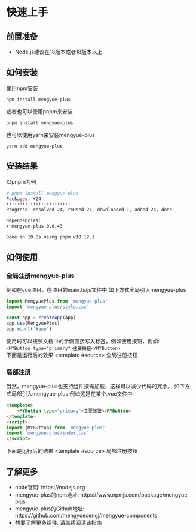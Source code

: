 # 快速上手

## 前置准备
<ul>
    <li style="margin-top: 10px"><MYa href="https://www.nodejs.org" target="_blank">Node.js</MYa>建议在18版本或者18版本以上</li>
</ul>

## 如何安装

使用npm安装
```npm
npm install mengyue-plus
```
或者也可以使用pnpm来安装
```pnpm
pnpm install mengyue-plus
```
也可以使用yarn来安装mengyue-plus
```yarn
yarn add mengyue-plus
```

## 安装结果
以pnpm为例
```bash
# pnpm install mengyue-plus
Packages: +24
++++++++++++++++++++++++
Progress: resolved 24, reused 23, downloaded 1, added 24, done

dependencies:
+ mengyue-plus 0.0.43

Done in 10.8s using pnpm v10.12.1
```

## 如何使用
### 全局注册mengyue-plus
例如在vue项目，在项目的main.ts/js文件中
如下方式全局引入mengyue-plus
```js
import MengyuePlus from 'mengyue-plus'
import 'mengyue-plus/style.css'

const app = createApp(App)
app.use(MengyuePlus)
app.mount('#app')
```
使用时可以按照文档中的示例直接写入标签，例如使用按钮，例如:<br />
`<MYButton type="primary">主要按钮</MYButton>`<br />
下面是运行后的效果
<demo>
    <template #source>
        <MYButton type="primary">全局注册按钮</MYButton>
    </template>
</demo>

### 局部注册
当然，mengyue-plus也支持组件按需加载，这样可以减少代码的冗余。
如下方式局部引入mengyue-plus
例如这是在某个.vue文件中
```html
<template>
    <MYButton type="primary">主要按钮</MYButton>
</template>
<script>
import {MYButton} from 'mengyue-plus'
import 'mengyue-plus/index.css'
</script>
```
下面是运行后的结果
<demo>
    <template #source>
        <MYButton type="primary">局部注册按钮</MYButton>
    </template>
</demo>

## 了解更多
<ul>
    <li>node官网: <MYa href="https://nodejs.org/" target="_blank">https://nodejs.org</MYa></li>
    <li>mengyue-plus的npm地址: <MYa href="https://www.npmjs.com/package/mengyue-plus" target="_blank">https://www.npmjs.com/package/mengyue-plus</MYa></li>
    <li>mengyue-plus的Github地址: <MYa href="https://github.com/mengyuecengj/mengyue-components" target="_blank">https://github.com/mengyuecengj/mengyue-components</MYa></li>
    <li>想要了解更多组件, 请继续阅读该指南</li>
</ul>
